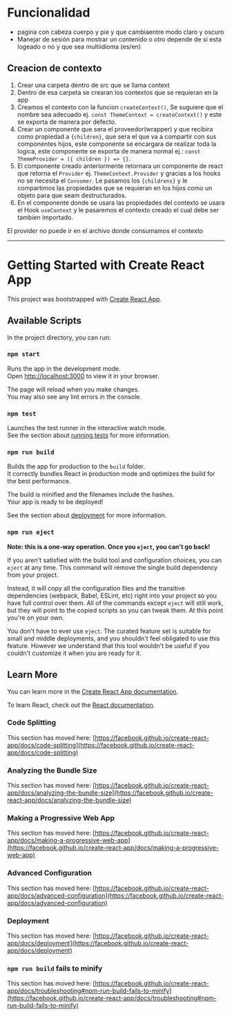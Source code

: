 # Funcionalidad

- pagina con cabeza cuerpo y pie y que cambiaentre modo claro y oscuro
- Manejar de sesión para mostrar un contenido o otro depende de si esta logeado o no y que sea multiidioma (es/en)

## Creacion de contexto

1. Crear una carpeta dentro de src que se llama context
2. Dentro de esa carpeta se crearan los contextos que se requieran en la app
3. Creamos el contexto con la funcion `createContext()`, Se suguiere que el nombre sea adecuado ej. `const ThemeContext = createContext()` y este se exporta de manera por defecto.
4. Crear un componente que sera el proveedor(wrapper) y que recibira como propiedad a `{children}`, que sera el que va a compartir con sus componentes hijos, este componente se encargara de realizar toda la logica, este componente se exporta de manera normal ej.: `const ThemeProvider = ({ children }) => {}`.
5. El componente creado anteriormente retornara un componente de react que retorna el `Provider` ej. `ThemeContext.Provider` y gracias a los hooks no se necesita el `Consumer`. Le pasamos los `{childrens}` y le compartimos las propiedades que se requieran en los hijos como un objeto para que seam destructurados.
6. En el componente donde se usara las propiedades del contexto se usara el Hook `useContext` y le pasaremos el contexto creado el cual debe ser tambien importado.

El provider no puede ir en el archivo donde consumamos el contexto

---

# Getting Started with Create React App

This project was bootstrapped with [Create React App](https://github.com/facebook/create-react-app).

## Available Scripts

In the project directory, you can run:

### `npm start`

Runs the app in the development mode.\
Open [http://localhost:3000](http://localhost:3000) to view it in your browser.

The page will reload when you make changes.\
You may also see any lint errors in the console.

### `npm test`

Launches the test runner in the interactive watch mode.\
See the section about [running tests](https://facebook.github.io/create-react-app/docs/running-tests) for more information.

### `npm run build`

Builds the app for production to the `build` folder.\
It correctly bundles React in production mode and optimizes the build for the best performance.

The build is minified and the filenames include the hashes.\
Your app is ready to be deployed!

See the section about [deployment](https://facebook.github.io/create-react-app/docs/deployment) for more information.

### `npm run eject`

**Note: this is a one-way operation. Once you `eject`, you can't go back!**

If you aren't satisfied with the build tool and configuration choices, you can `eject` at any time. This command will remove the single build dependency from your project.

Instead, it will copy all the configuration files and the transitive dependencies (webpack, Babel, ESLint, etc) right into your project so you have full control over them. All of the commands except `eject` will still work, but they will point to the copied scripts so you can tweak them. At this point you're on your own.

You don't have to ever use `eject`. The curated feature set is suitable for small and middle deployments, and you shouldn't feel obligated to use this feature. However we understand that this tool wouldn't be useful if you couldn't customize it when you are ready for it.

## Learn More

You can learn more in the [Create React App documentation](https://facebook.github.io/create-react-app/docs/getting-started).

To learn React, check out the [React documentation](https://reactjs.org/).

### Code Splitting

This section has moved here: [https://facebook.github.io/create-react-app/docs/code-splitting](https://facebook.github.io/create-react-app/docs/code-splitting)

### Analyzing the Bundle Size

This section has moved here: [https://facebook.github.io/create-react-app/docs/analyzing-the-bundle-size](https://facebook.github.io/create-react-app/docs/analyzing-the-bundle-size)

### Making a Progressive Web App

This section has moved here: [https://facebook.github.io/create-react-app/docs/making-a-progressive-web-app](https://facebook.github.io/create-react-app/docs/making-a-progressive-web-app)

### Advanced Configuration

This section has moved here: [https://facebook.github.io/create-react-app/docs/advanced-configuration](https://facebook.github.io/create-react-app/docs/advanced-configuration)

### Deployment

This section has moved here: [https://facebook.github.io/create-react-app/docs/deployment](https://facebook.github.io/create-react-app/docs/deployment)

### `npm run build` fails to minify

This section has moved here: [https://facebook.github.io/create-react-app/docs/troubleshooting#npm-run-build-fails-to-minify](https://facebook.github.io/create-react-app/docs/troubleshooting#npm-run-build-fails-to-minify)
